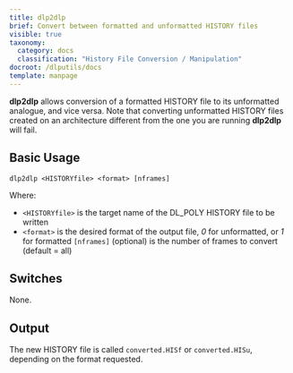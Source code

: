 ```yaml
---
title: dlp2dlp
brief: Convert between formatted and unformatted HISTORY files
visible: true
taxonomy:
  category: docs
  classification: "History File Conversion / Manipulation"
docroot: /dlputils/docs
template: manpage
---
```


**dlp2dlp** allows conversion of a formatted HISTORY file to its unformatted analogue, and vice versa. Note that converting unformatted HISTORY files created on an architecture different from the one you are running **dlp2dlp** will fail.

## Basic Usage

```
dlp2dlp <HISTORYfile> <format> [nframes]
```

Where:
+ `<HISTORYfile>` is the target name of the DL_POLY HISTORY file to be written
+ `<format>` is the desired format of the output file, _0_ for unformatted, or _1_ for formatted
`[nframes]` (optional) is the number of frames to convert (default = all)

## Switches

None.

## Output

The new HISTORY file is called `converted.HISf` or `converted.HISu`, depending on the format requested.


